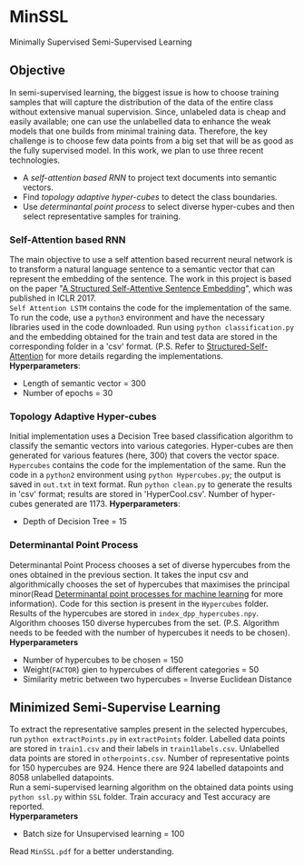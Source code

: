 # MinSSL
Minimally Supervised Semi-Supervised Learning

## Objective
 In semi-supervised learning, the biggest issue is how to choose training samples that will capture the distribution of the data of the entire class without extensive manual supervision. Since, unlabeled data is cheap and easily available; one can use the unlabelled data to enhance the weak models that one builds from minimal training data. Therefore, the key challenge is to choose few data points from a big set that will be as good as the fully supervised model. In this work, we plan to use three recent technologies.  
 * A *self-attention based RNN* to project text documents into semantic vectors.  
 * Find *topology adaptive hyper-cubes* to detect the class boundaries.  
 * Use *determinantal point process* to select diverse hyper-cubes and then select representative samples for training.  
 
 
 ### Self-Attention based RNN
The main objective to use a self attention based recurrent neural network is to transform a natural language sentence to a semantic vector that can represent the embedding of the sentence. The work in this project is based on the paper "[A Structured Self-Attentive Sentence Embedding](https://arxiv.org/abs/1703.03130)", which was published in ICLR 2017.  
 `Self Attention LSTM` contains the code for the implementation of the same. To run the code, use a `python3` environment and have the necessary libraries used in the code downloaded. Run using `python classification.py` and the embedding obtained for the train and test data are stored in the corresponding folder in a 'csv' format. (P.S. Refer to [Structured-Self-Attention](https://github.com/kaushalshetty/Structured-Self-Attention) for more details regarding the implementations.  
 **Hyperparameters**:  
 * Length of semantic vector = 300
 * Number of epochs = 30  
 
 
### Topology Adaptive Hyper-cubes
  Initial implementation uses a Decision Tree based classification algorithm to classify the semantic vectors into various categories. Hyper-cubes are then generated for various features (here, 300) that covers the vector space.  
  `Hypercubes` contains the code for the implementation of the same. Run the code in a `python2` environment using `python Hypercubes.py`; the output is saved in `out.txt` in text format. Run `python clean.py` to generate the results in 'csv' format; results are stored in 'HyperCool.csv'. Number of hyper-cubes generated are 1173.
  **Hyperparameters**:
  * Depth of Decision Tree = 15
  
  
  ### Determinantal Point Process
  Determinantal Point Process chooses a set of diverse hypercubes from the ones obtained in the previous section. It takes the input csv and algorithmically chooses the set of hypercubes that maximises the principal minor(Read [Determinantal point processes for machine learning](https://arxiv.org/pdf/1207.6083.pdf) for more information). Code for this section is present in the `Hypercubes` folder. Results of the hypercubes are stored in `index_dpp_hypercubes.npy`. Algorithm chooses 150 diverse hypercubes from the set. (P.S. Algorithm needs to be feeded with the number of hypercubes it needs to be chosen).  
  **Hyperparameters**
  * Number of hypercubes to be chosen = 150
  * Weight(`FACTOR`) gien to hypercubes of different categories = 50
  * Similarity metric between two hypercubes = Inverse Euclidean Distance  
 
 
 ## Minimized Semi-Supervise Learning
 To extract the representative samples present in the selected hypercubes, run `python extractPoints.py` in `extractPoints` folder. Labelled data points are stored in `train1.csv` and their labels in `train1labels.csv`. Unlabelled data points are stored in `otherpoints.csv`. Number of representative points for 150 hypercubes are 924. Hence there are 924 labelled datapoints and 8058 unlabelled datapoints.   
 Run a semi-supervised learning algorithm on the obtained data points using `python ssl.py` within `SSL` folder. Train accuracy and Test accuracy are reported.  
 **Hyperparameters**
 * Batch size for Unsupervised learning = 100
 
 
 Read `MinSSL.pdf` for a better understanding.  
